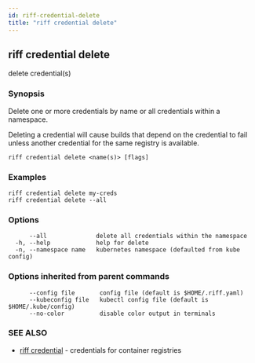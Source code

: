 ```yaml
---
id: riff-credential-delete
title: "riff credential delete"
---
```

## riff credential delete

delete credential(s)

### Synopsis

Delete one or more credentials by name or all credentials within a namespace.

Deleting a credential will cause builds that depend on the credential to fail
unless another credential for the same registry is available.

```
riff credential delete <name(s)> [flags]
```

### Examples

```
riff credential delete my-creds
riff credential delete --all 
```

### Options

```
      --all              delete all credentials within the namespace
  -h, --help             help for delete
  -n, --namespace name   kubernetes namespace (defaulted from kube config)
```

### Options inherited from parent commands

```
      --config file       config file (default is $HOME/.riff.yaml)
      --kubeconfig file   kubectl config file (default is $HOME/.kube/config)
      --no-color          disable color output in terminals
```

### SEE ALSO

* [riff credential](riff_credential.md)	 - credentials for container registries

